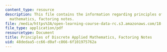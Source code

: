 ```yaml
---
content_type: resource
description: This file contains the information regarding principles of discrete applied
  mathematics, factoring notes.
file: /media/https%3A/open-learning-course-data-rc.s3.amazonaws.com/18-310-principles-of-discrete-applied-mathematics-fall-2013/48dedaa5cc66d0afc8666f101975762a_MIT18_310F13_Ch16.pdf
file_type: application/pdf
resourcetype: Document
title: Principles of Discrete Applied Mathematics, Factoring Notes
uid: 48dedaa5-cc66-d0af-c866-6f101975762a
---
```

